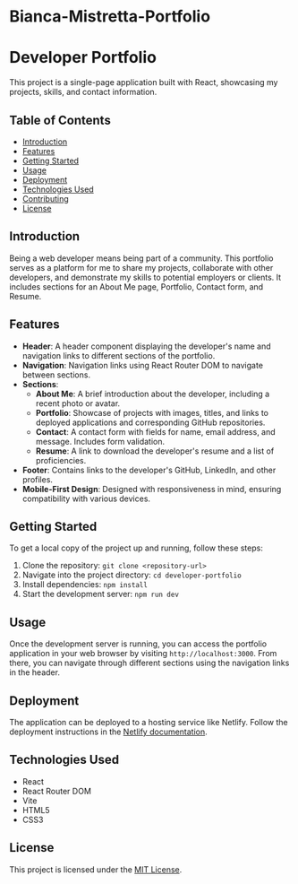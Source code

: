 # Bianca-Mistretta-Portfolio

# Developer Portfolio

This project is a single-page application built with React, showcasing my projects, skills, and contact information.

## Table of Contents
- [Introduction](#introduction)
- [Features](#features)
- [Getting Started](#getting-started)
- [Usage](#usage)
- [Deployment](#deployment)
- [Technologies Used](#technologies-used)
- [Contributing](#contributing)
- [License](#license)

## Introduction
Being a web developer means being part of a community. This portfolio serves as a platform for me to share my projects, collaborate with other developers, and demonstrate my skills to potential employers or clients. It includes sections for an About Me page, Portfolio, Contact form, and Resume.

## Features
- **Header**: A header component displaying the developer's name and navigation links to different sections of the portfolio.
- **Navigation**: Navigation links using React Router DOM to navigate between sections.
- **Sections**:
  - **About Me**: A brief introduction about the developer, including a recent photo or avatar.
  - **Portfolio**: Showcase of projects with images, titles, and links to deployed applications and corresponding GitHub repositories.
  - **Contact**: A contact form with fields for name, email address, and message. Includes form validation.
  - **Resume**: A link to download the developer's resume and a list of proficiencies.
- **Footer**: Contains links to the developer's GitHub, LinkedIn, and other profiles.
- **Mobile-First Design**: Designed with responsiveness in mind, ensuring compatibility with various devices.

## Getting Started
To get a local copy of the project up and running, follow these steps:

1. Clone the repository: `git clone <repository-url>`
2. Navigate into the project directory: `cd developer-portfolio`
3. Install dependencies: `npm install`
4. Start the development server: `npm run dev`

## Usage
Once the development server is running, you can access the portfolio application in your web browser by visiting `http://localhost:3000`. From there, you can navigate through different sections using the navigation links in the header.

## Deployment
The application can be deployed to a hosting service like Netlify. Follow the deployment instructions in the [Netlify documentation](https://docs.netlify.com/).

## Technologies Used
- React
- React Router DOM
- Vite
- HTML5
- CSS3

## License
This project is licensed under the [MIT License](LICENSE).
